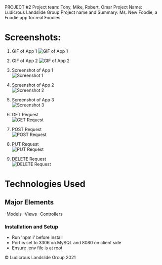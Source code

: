 PROJECT #2
Project team: Tony, Mike, Robert, Omar
Project Name: Ludicrous Landslide Group
Project name and Summary: Ms. New Foodie, a Foodie app for real Foodies.

# Screenshots:

1. GIF of App 1
   ![GIF of App 1](./images/app1.gif)

2. GIF of App 2
   ![GIF of App 2](./images/app2.gif)

3. Screenshot of App 1
   <br>
   ![Screenshot 1](./images/screenshot1.jpg)

4. Screenshot of App 2
   <br>
   ![Screenshot 2](./images/screenshot2.jpg)

5. Screenshot of App 3
   <br>
   ![Screenshot 3](./images/screenshot3.jpg)

6. GET Request
   <br>
   ![GET Request](./images/getRequest.gif)

7. POST Request
   <br>
   ![POST Request](./images/postRequest.gif)

8. PUT Request
   <br>
   ![PUT Request](./images/putRequest.gif)

9. DELETE Request
   <br>
   ![DELETE Request](./images/delete.gif)

# Technologies Used

## Major Elements

-Models
-Views
-Controllers

### Installation and Setup

- Run 'npm i' before install
- Port is set to 3306 on MySQL and 8080 on client side
- Ensure .env file is at root

© Ludicrous Landslide Group 2021
